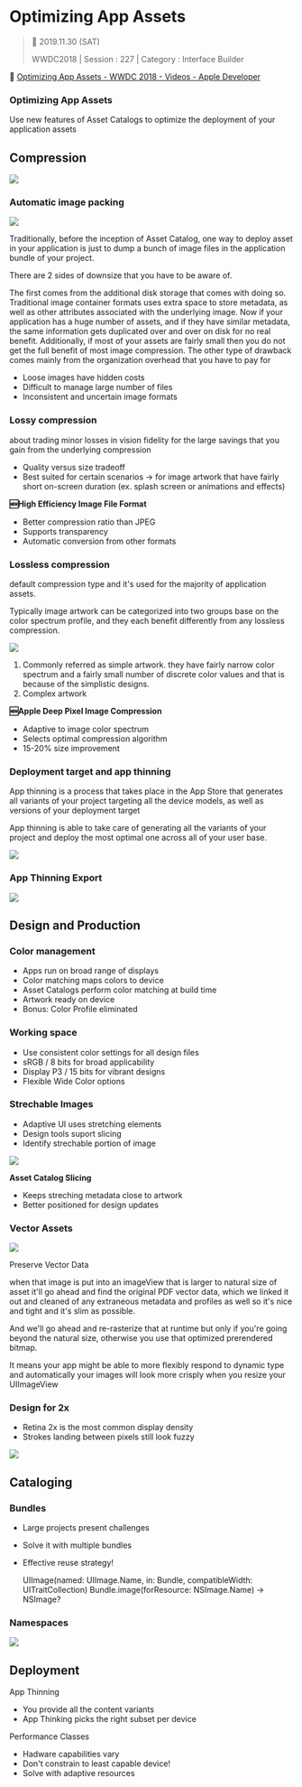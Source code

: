 # Optimizing App Assets

>  📅 2019.11.30 (SAT)
> 
> WWDC2018 | Session : 227 | Category : Interface Builder

🔗 [Optimizing App Assets - WWDC 2018 - Videos - Apple Developer](https://developer.apple.com/videos/play/wwdc2018/227/)

### **Optimizing App Assets**

 Use new features of Asset Catalogs to optimize the
deployment of your application assets

## Compression

![](/Jinha/images/Optimizing-App-Assets/Untitled.png)

### Automatic image  packing

![](/Jinha/images/Optimizing-App-Assets/Untitled1.png)

Traditionally, before the inception of Asset Catalog, one way to deploy asset in your application is just to dump a bunch of image files in the application bundle of your project.

There are 2 sides of downsize that you have to be aware of.

The first comes from the additional disk storage that comes with doing so. Traditional image container formats uses extra space to store metadata, as well as other attributes associated with the underlying image. Now if your application has a huge number of assets, and if they have similar metadata, the same information gets duplicated over and over on disk for no real benefit. Additionally, if most of your assets are fairly small then you do not get the full benefit of most image compression. The other type of drawback comes mainly from the organization overhead that you have to pay for

- Loose images have hidden costs
- Difficult to manage large number of files
- Inconsistent and uncertain image formats

### Lossy compression

about trading minor losses in vision fidelity for the large savings that you gain from the underlying compression

- Quality versus size tradeoff
- Best suited for certain scenarios
→ for image artwork that have fairly short on-screen duration
(ex. splash screen or animations and effects)

**🆕High Efficiency Image File Format**

- Better compression ratio than JPEG
- Supports transparency
- Automatic conversion from other formats

### Lossless compression

default compression type and it's used for the majority of application assets.

Typically image artwork can be categorized into two groups base on the color spectrum profile, and they each benefit differently from any lossless compression.

![](/Jinha/images/Optimizing-App-Assets/Untitled2.png)

1. Commonly referred as simple artwork. 
they have fairly narrow color spectrum and a fairly small number of discrete color values and that is because of the simplistic designs.
2. Complex artwork

**🆕Apple Deep Pixel Image Compression**

- Adaptive to image color spectrum
- Selects optimal compression algorithm
- 15-20% size improvement

### Deployment target and app thinning

App thinning is a process that takes place in the App Store that generates all variants of your project targeting all the device models, as well as versions of your deployment target

App thinning is able to take care of generating all the variants of your project and deploy the most optimal one across all of your user base.

![](/Jinha/images/Optimizing-App-Assets/Untitled3.png)

### App Thinning Export

![](/Jinha/images/Optimizing-App-Assets/Untitled4.png)

## Design and Production

### Color management

- Apps run on broad range of displays
- Color matching maps colors to device
- Asset Catalogs perform color matching at build time
- Artwork ready on device
- Bonus: Color Profile eliminated

### Working space

- Use consistent color settings for all design files
- sRGB / 8 bits for broad applicability
- Display P3 / 15 bits for vibrant designs
- Flexible Wide Color options

### Strechable Images

- Adaptive UI uses stretching elements
- Design tools suport slicing
- Identify strechable portion of image

![](/Jinha/images/Optimizing-App-Assets/Untitled5.png)

**Asset Catalog Slicing**

- Keeps streching metadata close to artwork
- Better positioned for design updates

### Vector Assets

![](/Jinha/images/Optimizing-App-Assets/Untitled6.png)

Preserve Vector Data

when that image is put into an imageView that is larger to natural size of asset it'll go ahead and find the original PDF vector data, which we linked it out and cleaned of any extraneous metadata and profiles as well so it's nice and tight and it's slim as possible.

And we'll go ahead and re-rasterize that at runtime but only if you're going beyond the natural size, otherwise you use that optimized prerendered bitmap.

It means your app might be able to more flexibly respond to dynamic type and automatically your images will look more crisply when you resize your UIImageView

### Design for 2x

- Retina 2x is the most common display density
- Strokes landing between pixels still look fuzzy

![](/Jinha/images/Optimizing-App-Assets/Untitled7.png)

## Cataloging

### Bundles

- Large projects present challenges
- Solve it with multiple bundles
- Effective reuse strategy!

    UIImage(named: UIImage.Name, in: Bundle, compatibleWidth: UITraitCollection)
    Bundle.image(forResource: NSImage.Name) -> NSImage?

### Namespaces

![](/Jinha/images/Optimizing-App-Assets/Untitled8.png)

## Deployment

App Thinning

- You provide all the content variants
- App Thinking picks the right subset per device

Performance Classes

- Hadware capabilities vary
- Don't constrain to least capable device!
- Solve with adaptive resources
